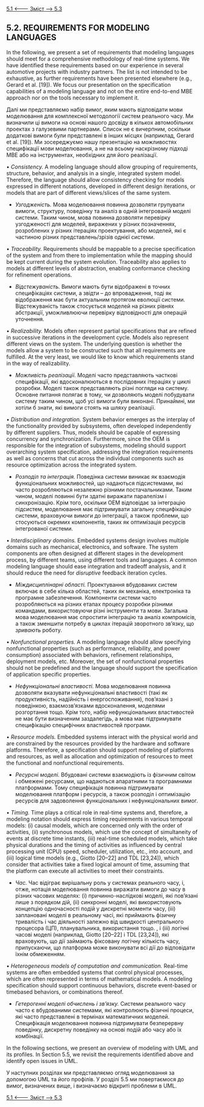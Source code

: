 [5.1 <--- ](5_1.md) [   Зміст   ](README.md) [--> 5.3](5_3.md)

## 5.2. REQUIREMENTS FOR MODELING LANGUAGES

In the following, we present a set of requirements that modeling languages should meet for a comprehensive methodology of real-time systems. We have identified these requirements based on our experience in several automotive projects with industry partners. The list is not intended to be exhaustive, as further requirements have been presented elsewhere (e.g., Gerard et al. [19]). We focus our presentation on the specification capabilities of a modeling language and not on the entire end-to-end MBE approach nor on the tools necessary to implement it.

Далі ми представляємо набір вимог, яким мають відповідати мови моделювання для комплексної методології систем реального часу. Ми визначили ці вимоги на основі нашого досвіду в кількох автомобільних проектах з галузевими партнерами. Список не є вичерпним, оскільки додаткові вимоги були представлені в інших місцях (наприклад, Gerard et al. [19]). Ми зосереджуємо нашу презентацію на можливостях специфікації мови моделювання, а не на всьому наскрізному підході MBE або на інструментах, необхідних для його реалізації.

•   *Consistency.* A modeling language should allow grouping of requirements, structure, behavior, and analysis in a single, integrated system model. Therefore, the language should allow consistency checking for models expressed in different notations, developed in different design iterations, or models that are part of different views/slices of the same system.

- *Узгодженість.* Мова моделювання повинна дозволяти групувати вимоги, структуру, поведінку та аналіз в одній інтегрованій моделі системи. Таким чином, мова повинна дозволяти перевірку узгодженості для моделей, виражених у різних позначеннях, розроблених у різних ітераціях проектування, або моделей, які є частиною різних представлень/зрізів однієї системи.

•   *Traceability.* Requirements should be mappable to a precise specification of the system and from there to implementation while the mapping should be kept current during the system evolution. Traceability also applies to models at different levels of abstraction, enabling conformance checking for refinement operations.

- *Відстежуваність.* Вимоги мають бути відображені в точних специфікаціях системи, а звідти – до впровадження, тоді як відображення має бути актуальним протягом еволюції системи. Відстежуваність також стосується моделей на різних рівнях абстракції, уможливлюючи перевірку відповідності для операцій уточнення.

•   *Realizability.* Models often represent partial specifications that are refined in successive iterations in the development cycle. Models also represent different views on the system. The underlying question is whether the models allow a system to be constructed such that all requirements are fulfilled. At the very least, we would like to know which requirements stand in the way of realizability.

- *Можливість реалізації.* Моделі часто представляють часткові специфікації, які вдосконалюються в послідовних ітераціях у циклі розробки. Моделі також представляють різні погляди на систему. Основне питання полягає в тому, чи дозволяють моделі побудувати систему таким чином, щоб усі вимоги були виконані. Принаймні, ми хотіли б знати, які вимоги стоять на шляху реалізації.

•   *Distribution and integration.* System behavior emerges as the interplay of the functionality provided by subsystems, often developed independently by different suppliers. Thus, models should be capable of expressing concurrency and synchronization. Furthermore, since the OEM is responsible for the integration of subsystems, modeling should support overarching system specification, addressing the integration requirements as well as concerns that cut across the individual components such as resource optimization across the integrated system.

- *Розподіл та інтеграція.* Поведінка системи виникає як взаємодія функціональних можливостей, що надаються підсистемами, які часто розробляються незалежно різними постачальниками. Таким чином, моделі повинні бути здатні виражати паралелізм і синхронізацію. Крім того, оскільки OEM відповідає за інтеграцію підсистем, моделювання має підтримувати загальну специфікацію системи, враховуючи вимоги до інтеграції, а також проблеми, що стосуються окремих компонентів, таких як оптимізація ресурсів інтегрованої системи.

•   *Interdisciplinary domains.* Embedded systems design involves multiple domains such as mechanical, electronics, and software. The system components are often designed at different stages in the development process, by different teams, using different tools and languages. A common modeling language should ease integration and tradeoff analysis, and it should reduce the need for *disruptive* feedback iteration cycles.

- *Міждисциплінарні області.* Проектування вбудованих систем включає в себе кілька областей, таких як механіка, електроніка та програмне забезпечення. Компоненти системи часто розробляються на різних етапах процесу розробки різними командами, використовуючи різні інструменти та мови. Загальна мова моделювання має спростити інтеграцію та аналіз компромісів, а також зменшити потребу в циклах ітерацій зворотного зв’язку, що *зривають* роботу.

•   *Nonfunctional properties.* A modeling language should allow specifying nonfunctional properties (such as performance, reliability, and power consumption) associated with behaviors, refinement relationships, deployment models, etc. Moreover, the set of nonfunctional properties should not be predefined and the language should support the specification of application specific properties.

- *Нефункціональні властивості.* Мова моделювання повинна дозволяти вказувати нефункціональні властивості (такі як продуктивність, надійність і енергоспоживання), пов’язані з поведінкою, взаємозв’язками вдосконалення, моделями розгортання тощо. Крім того, набір нефункціональних властивостей не має бути визначеним заздалегідь, а мова має підтримувати специфікацію специфічних властивостей програми.

•   *Resource models.* Embedded systems interact with the physical world and are constrained by the resources provided by the hardware and software platforms. Therefore, a specification should support modeling of platforms and resources, as well as allocation and optimization of resources to meet the functional and nonfunctional requirements.

- *Ресурсні моделі.* Вбудовані системи взаємодіють із фізичним світом і обмежені ресурсами, що надаються апаратними та програмними платформами. Тому специфікація повинна підтримувати моделювання платформ і ресурсів, а також розподіл і оптимізацію ресурсів для задоволення функціональних і нефункціональних вимог.

•   *Timing.* Time plays a critical role in real-time systems and, therefore, a modeling notation should express timing requirements in various temporal models: (i) causal models, which are concerned only with the order of activities, (ii) synchronous models, which use the concept of simultaneity of events at discrete time instants, (iii) real-time scheduled models, which take physical durations and the timing of activities as influenced by central processing unit (CPU) speed, scheduler, utilization, etc., into account, and (iii) logical time models (e.g., Giotto [20–22] and TDL [23,24]), which consider that activities take a fixed logical amount of time, assuming that the platform can execute all activities to meet their constraints.

- *Час.* Час відіграє вирішальну роль у системах реального часу, і, отже, нотація моделювання повинна виражати вимоги до часу в різних часових моделях: (i) причинно-наслідкові моделі, які пов’язані лише з порядком дій, (ii) синхронні моделі, які використовують концепцію одночасності подій у дискретні моменти часу, (iii) заплановані моделі в реальному часі, які приймають фізичну тривалість і час діяльності залежно від швидкості центрального процесора (ЦП), планувальника, використання тощо. , і (iii) логічні часові моделі (наприклад, Giotto [20–22] і TDL [23,24]), які враховують, що дії займають фіксовану логічну кількість часу, припускаючи, що платформа може виконувати всі дії до відповідати їхнім обмеженням.

•   *Heterogeneous models of computation and communication.* Real-time systems are often embedded systems that control physical processes, which are often represented in terms of mathematical models. A modeling specification should support continuous behaviors, discrete event-based or timebased behaviors, or combinations thereof.

- *Гетерогенні моделі обчислень і зв’язку.* Системи реального часу часто є вбудованими системами, які контролюють фізичні процеси, які часто представлені в термінах математичних моделей. Специфікація моделювання повинна підтримувати безперервну поведінку, дискретну поведінку на основі подій або часу або їх комбінації.

In the following sections, we present an overview of modeling with UML and its profiles. In Section 5.5, we revisit the requirements identified above and identify open issues in UML.

У наступних розділах ми представляємо огляд моделювання за допомогою UML та його профілів. У розділі 5.5 ми повертаємося до вимог, визначених вище, і визначаємо відкриті проблеми в UML.

[5.1 <--- ](5_1.md) [   Зміст   ](README.md) [--> 5.3](5_3.md)

